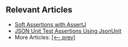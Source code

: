 
## Relevant Articles

- [Soft Assertions with AssertJ](https://www.baeldung.com/java-assertj-soft-assertions)
- [JSON Unit Test Assertions Using JsonUnit](https://www.baeldung.com/jsonunit-assertj-json-unit-test)
- More Articles: [[<-- prev]](../assertion-libraries)